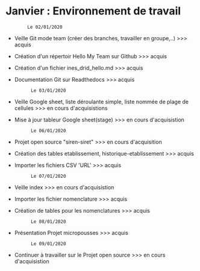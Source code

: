 Janvier : Environnement de travail
===================================

            Le 02/01/2020


- Veille Git mode team (créer des branches, travailler en groupe,..)			>>> acquis
- Création d'un répertoir Hello My Team sur Github								>>> acquis
- Création d'un fichier ines_drid_hello.md									    >>> acquis
- Documentation Git sur Readthedocs                                             >>> acquis


            Le 03/01/2020

- Veille Google sheet, liste déroulante simple, liste nommée de plage de cellules  >>> en cours d'acquisistions
- Mise à jour tableur Google sheet(stage)       >>> en cours d'acquisistion


            Le 06/01/2020

- Projet open source "siren-siret"                                              >>> en cours d'acquisition
- Création des tables etablissement, historique-etablissement                   >>> acquis
- Importer les fichiers CSV 'URL'                                               >>> acquis


            Le 07/01/2020

- Veille index                                                                  >>> en cours d'acquisistion 
- Importer les fichier nomenclature                                             >>> acquis
- Création de tables pour les nomenclatures                                     >>> acquis

            
            Le 08/01/2020

- Présentation Projet micropousses                                              >>> acquis


            Le 09/01/2020

- Continuer à travailler sur le Projet open source                              >>> en cours d'acquisistion